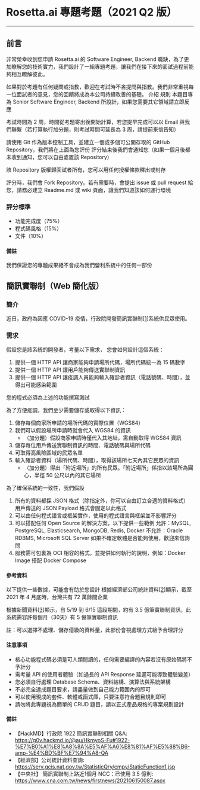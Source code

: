 # Rosetta.ai 專題考題（2021 Q2 版）

---
## 前言
非常榮幸收到您申請 Rosetta.ai 的 Software Engineer, Backend 職缺，為了更加瞭解您的技術實力，我們設計了一組專題考題，讓我們在接下來的面試過程前能夠相互瞭解彼此。

如果對於考題有任何疑問或指教，歡迎在考試時不吝提問與指教。我們非常重視每一位面試者的意見，您的回饋將成為本公司持續改善的基礎。
介紹
規則
本題目專為 Senior Software Engineer, Backend 所設計，如果您需要其它領域請立即反應

考試時間為 2 周，時間從考題寄出後開始計算，若您提早完成可以以 Email 與我們聯繫（若打算執行加分題，則考試時間可延長為 3 周，請提前來信告知）

請使用 Git 作為版本控制工具，並建立一個或多個可公開存取的 GitHub Repository，我們將在上面為您評份
評分結束後我們會通知您（如果一個月後都未收到通知，您可以自由處置該 Repository）

該 Repository 版權歸面試者所有，您可以用任何授權條款釋出或封存

評分時，我們會 Fork Repository。若有需要時，會提出 issue 或 pull request 給您，請務必建立 Readme.md 或 wiki 頁面，讓我們知道該如何運行環境

### 評分標準
* 功能完成度（75%）
* 程式碼風格（15%） 
* 文件（10%）

#### 備註
我們保證您的專題成果絕不會成為我們營利系統中的任何一部份

## 簡訊實聯制（Web 簡化版）

### 簡介
近日，政府為因應 COVID-19 疫情，行政院開發簡訊實聯制[[1]]系統供民眾使用。

### 需求
假設您是該系統的開發者，考量以下需求， 您會如何設計這個系統：
1. 提供一個 HTTP API 讓商家能夠申請場所代碼，場所代碼統一為 15 碼數字
2. 提供一個 HTTP API 讓用戶能夠傳送實聯制資訊
3. 提供一個 HTTP API 讓疫調人員能夠輸入確診者資訊（電話號碼、時間），並得出可能感染範圍

您的程式必須為上述的功能撰寫測試

為了方便疫調，我們至少需要儲存或取得以下資訊：
1. 儲存每個商家所申請的場所代碼的實際位置（WGS84）
2. 我們可以假設場所申請時就會代入 WGS84 的資訊
    * （加分題）假設商家申請時僅代入其地址，需自動取得 WGS84 資訊
3. 儲存每位用戶傳送實聯制資訊的時間、電話號碼與場所代碼
4. 可取得高風險區域的民眾名單
5. 輸入確診者資料（場所代碼、時間），取得該場所七天內其它民眾的資訊
    * （加分題）得出「附近場所」的所有民眾。「附近場所」係指以該場所為圓心，半徑 50 公尺以內的其它場所

為了確保系統的一致性，我們假設
1. 所有的資料都採 JSON 格式（除指定外，你可以自由訂立合適的資料格式）
用戶傳送的 JSON Payload 格式會固定以此格式
2. 可以由任何程式語言或框架實作，使用的程式語言與框架並不影響評分
3. 可以搭配任何 Open Source 的解決方案，以下提供一些範例
允許：MySQL, PostgreSQL, Elasticsearch, MongoDB, Redis, Docker
不允許：Oracle RDBMS, Microsoft SQL Server
如果不確定軟體是否能夠使用，歡迎來信詢問
4. 服務需可包裏為 OCI 相容的格式，並提供如何執行的說明，例如：Docker Image 搭配 Docker Compose

#### 參考資料
以下提供一些數據，可能會有助於您設計
根據經濟部公司統計資料[[2]]顯示，截至 2021 年 4 月底時，台灣共有 72 萬餘間企業

根據新聞資料[[3]]顯示，自 5/19 到 6/15 這段期間，約有 3.5 億筆實聯制資訊，此系統需容許每個月（30天）有 5 億筆實聯制資訊

註：可以選擇不處理、儲存億級的資料量，此部份會視處理方式給予合理評分

#### 注意事項
* 核心功能程式碼必須是可人類閱讀的，任何需要編譯的內容若沒有原始碼將不予計分
* 需考量 API 的使用者體驗（如過長的 API Response 延遲可能導致體驗變差）
* 您必須自行處理 Database Schema、資料結構、演算法與系統架構
* 不必完全達成題目要求，請盡量做到自己能力範圍內的即可
* 可以使用現成的套件、軟體或函式庫，只要注意符合題目規則即可
* 請勿將此專題視為簡單的 CRUD 題目，請以正式產品規格的專案規劃設計

#### 備註
* 【HackMD】行政院 1922 簡訊實聯制相關 Q&A: https://g0v.hackmd.io/@au/HkmyoS-Fu#1922-%E7%B0%A1%E8%A8%8A%E5%AF%A6%E8%81%AF%E5%88%B6-amp-%E4%BD%BF%E7%94%A8-QA
* 【經濟部】公司統計資料查詢: https://serv.gcis.nat.gov.tw/StatisticQry/cmpy/StaticFunction1.jsp
* 【中央社】 簡訊實聯制上路近1個月 NCC：已使用 3.5 億則: https://www.cna.com.tw/news/firstnews/202106150087.aspx

[1]: https://g0v.hackmd.io/@au/HkmyoS-Fu#1922-%E7%B0%A1%E8%A8%8A%E5%AF%A6%E8%81%AF%E5%88%B6-amp-%E4%BD%BF%E7%94%A8-QA
[2]: https://serv.gcis.nat.gov.tw/StatisticQry/cmpy/StaticFunction1.jsp
[3]: https://www.cna.com.tw/news/firstnews/202106150087.aspx
